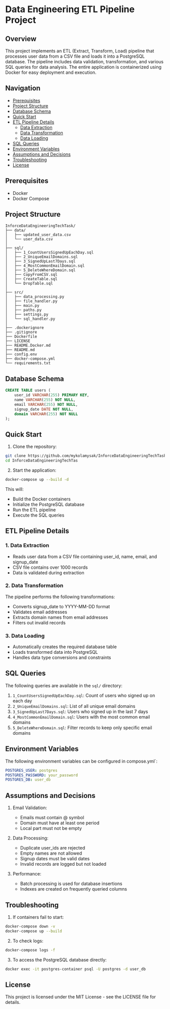 # Data Engineering ETL Pipeline Project

## Overview
This project implements an ETL (Extract, Transform, Load) pipeline that processes user data from a CSV file and loads it into a PostgreSQL database. The pipeline includes data validation, transformation, and various SQL queries for data analysis. The entire application is containerized using Docker for easy deployment and execution.

## Navigation
- [Prerequisites](#prerequisites)
- [Project Structure](#project-structure)
- [Database Schema](#database-schema)
- [Quick Start](#quick-start)
- [ETL Pipeline Details](#etl-pipeline-details)
  - [Data Extraction](#1-data-extraction)
  - [Data Transformation](#2-data-transformation)
  - [Data Loading](#3-data-loading)
- [SQL Queries](#sql-queries)
- [Environment Variables](#environment-variables)
- [Assumptions and Decisions](#assumptions-and-decisions)
- [Troubleshooting](#troubleshooting)
- [License](#license)

## Prerequisites
- Docker
- Docker Compose

## Project Structure
```
InforceDataEngineeringTechTask/
├── data/
│   ├── updated_user_data.csv
│   └── user_data.csv
│
├── sql/
│   ├── 1_CountUsersSignedUpEachDay.sql
│   ├── 2_UniqueEmailDomains.sql
│   ├── 3_SignedUpLast7Days.sql
│   ├── 4_MostCommonEmailDomain.sql
│   ├── 5_DeleteWhereDomain.sql
│   ├── CopyFromCSV.sql
│   ├── CreateTable.sql
│   └── DropTable.sql
│
├── src/
│   ├── data_processing.py
│   ├── file_handler.py
│   ├── main.py
│   ├── paths.py
│   ├── settings.py
│   └── sql_handler.py
│
├── .dockerignore
├── .gitignore
├── Dockerfile
├── LICENSE
├── README.Docker.md
├── README.md
├── config.env
├── docker-compose.yml
└── requirements.txt
```

## Database Schema
```sql
CREATE TABLE users (
    user_id VARCHAR(255) PRIMARY KEY,
    name VARCHAR(255) NOT NULL,
    email VARCHAR(255) NOT NULL,
    signup_date DATE NOT NULL,
    domain VARCHAR(255) NOT NULL
);
```

## Quick Start
1. Clone the repository:
```bash
git clone https://github.com/mykolamysak/InforceDataEngineeringTechTask
cd InforceDataEngineeringTechTas
```

2. Start the application:
```bash
docker-compose up --build -d
```

This will:
- Build the Docker containers
- Initialize the PostgreSQL database
- Run the ETL pipeline
- Execute the SQL queries

## ETL Pipeline Details

### 1. Data Extraction
- Reads user data from a CSV file containing user_id, name, email, and signup_date
- CSV file contains over 1000 records
- Data is validated during extraction

### 2. Data Transformation
The pipeline performs the following transformations:
- Converts signup_date to YYYY-MM-DD format
- Validates email addresses
- Extracts domain names from email addresses
- Filters out invalid records

### 3. Data Loading
- Automatically creates the required database table
- Loads transformed data into PostgreSQL
- Handles data type conversions and constraints

## SQL Queries

The following queries are available in the `sql/` directory:

1. `1_CountUsersSignedUpEachDay.sql`: Count of users who signed up on each day
2. `2_UniqueEmailDomains.sql`: List of all unique email domains
3. `3_SignedUpLast7Days.sql`: Users who signed up in the last 7 days
4. `4_MostCommonEmailDomain.sql`: Users with the most common email domains
5. `5_DeleteWhereDomain.sql`: Filter records to keep only specific email domains

## Environment Variables
The following environment variables can be configured in compose.yml`:

```yaml
POSTGRES_USER: postgres
POSTGRES_PASSWORD: your_password
POSTGRES_DB: user_db
```

## Assumptions and Decisions
1. Email Validation:
   - Emails must contain @ symbol
   - Domain must have at least one period
   - Local part must not be empty

2. Data Processing:
   - Duplicate user_ids are rejected
   - Empty names are not allowed
   - Signup dates must be valid dates
   - Invalid records are logged but not loaded

3. Performance:
   - Batch processing is used for database insertions
   - Indexes are created on frequently queried columns

## Troubleshooting
1. If containers fail to start:
```bash
docker-compose down -v
docker-compose up --build
```

2. To check logs:
```bash
docker-compose logs -f
```

3. To access the PostgreSQL database directly:
```bash
docker exec -it postgres-container psql -U postgres -d user_db
```

## License
This project is licensed under the MIT License - see the LICENSE file for details.